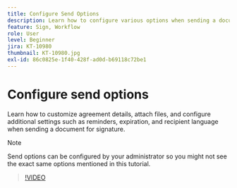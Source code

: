 ```yaml
---
title: Configure Send Options
description: Learn how to configure various options when sending a document out for signature
feature: Sign, Workflow
role: User
level: Beginner
jira: KT-10980
thumbnail: KT-10980.jpg
exl-id: 86c0825e-1f40-428f-ad0d-b69118c72be1
---
```

# Configure send options

Learn how to customize agreement details, attach files, and configure additional settings such as reminders, expiration, and recipient language when sending a document for signature. 

>[!NOTE]
>
>Send options can be configured by your administrator so you might not see the exact same options mentioned in this tutorial.

>[!VIDEO](https://video.tv.adobe.com/v/346675?quality=12&learn=on&hidetitle=true)
